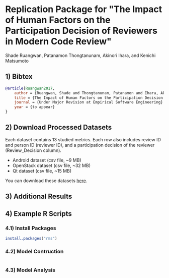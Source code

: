 # Replication Package for "The Impact of Human Factors on the Participation Decision of Reviewers in Modern Code Review"
Shade Ruangwan, Patanamon Thongtanunam, Akinori Ihara, and Kenichi Matsumoto

## 1) Bibtex

```bibtex
@article{Ruangwan2017,
    author = {Ruangwan, Shade and Thongtanunam, Patanamon and Ihara, Akinori and Matsumoto, Kenichi},
    title = {The Impact of Human Factors on the Participation Decision of Reviewers in Modern Code Review}
    journal = {Under Major Revision at Empirical Software Engineering}
    year = {to appear}
}
```

## 2) Download Processed Datasets

Each dataset contains 13 studied metrics. Each row also includes review ID and person ID (reviewer ID), and a participation decision of the reviewer (Review_Decision column).

- Android dataset (csv file, ~9 MB)
- OpenStack dataset (csv file, ~32 MB)
- Qt dataset (csv file, ~15 MB)

You can download these datasets [here](https://github.com/sruangwan/replication-human-factors-code-review/releases/latest).

## 3) Additional Results

## 4) Example R Scripts

### 4.1) Install Packages

```R
install.packages("rms")
```

### 4.2) Model Contruction

```R
```

### 4.3) Model Analysis

```R
```